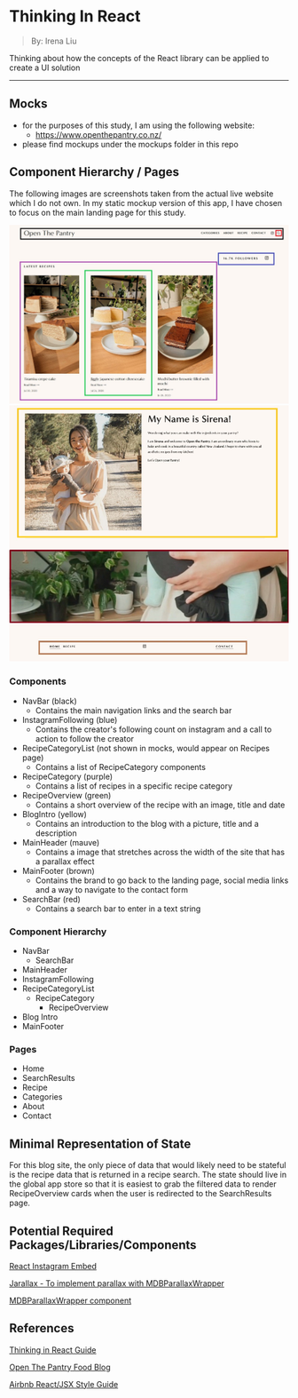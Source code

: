 # Thinking In React

> By: Irena Liu

Thinking about how the concepts of the React library can be applied to create a UI solution

---

## Mocks

- for the purposes of this study, I am using the following website:
  - https://www.openthepantry.co.nz/
- please find mockups under the mockups folder in this repo

## Component Hierarchy / Pages

The following images are screenshots taken from the actual live website which I do not own. In my static mockup version of this app, I have chosen to focus on the main landing page for this study.

![Blog landing page (top)](/mockups/home.jpg)
![Blog landing page (bottom)](/mockups/footer.jpg)

### Components

- NavBar (black)
  - Contains the main navigation links and the search bar
- InstagramFollowing (blue)
  - Contains the creator's following count on instagram and a call to action to follow the creator
- RecipeCategoryList (not shown in mocks, would appear on Recipes page)
  - Contains a list of RecipeCategory components
- RecipeCategory (purple)
  - Contains a list of recipes in a specific recipe category
- RecipeOverview (green)
  - Contains a short overview of the recipe with an image, title and date
- BlogIntro (yellow)
  - Contains an introduction to the blog with a picture, title and a description
- MainHeader (mauve)
  - Contains a image that stretches across the width of the site that has a parallax effect
- MainFooter (brown)
  - Contains the brand to go back to the landing page, social media links and a way to navigate to the contact form
- SearchBar (red)
  - Contains a search bar to enter in a text string

### Component Hierarchy

- NavBar
  - SearchBar
- MainHeader
- InstagramFollowing
- RecipeCategoryList
  - RecipeCategory
    - RecipeOverview
- Blog Intro
- MainFooter

### Pages

- Home
- SearchResults
- Recipe
- Categories
- About
- Contact

## Minimal Representation of State

For this blog site, the only piece of data that would likely need to be stateful is the recipe data that is returned in a recipe search. The state should live in the global app store so that it is easiest to grab the filtered data to render RecipeOverview cards when the user is redirected to the SearchResults page.

## Potential Required Packages/Libraries/Components

[React Instagram Embed](https://www.npmjs.com/package/react-instagram-embed)

[Jarallax - To implement parallax with MDBParallaxWrapper](https://www.npmjs.com/package/jarallax)

[MDBParallaxWrapper component](https://mdbootstrap.com/docs/react/css/parallax/)

## References

[Thinking in React Guide](https://reactjs.org/docs/thinking-in-react.html)

[Open The Pantry Food Blog](https://www.openthepantry.co.nz/)

[Airbnb React/JSX Style Guide](https://airbnb.io/javascript/react/#naming)
